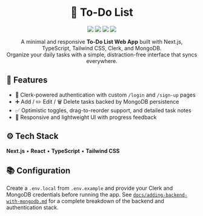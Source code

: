 <h1 align="center">📝 To-Do List</h1>

<p align="center">
  <img src="https://img.shields.io/github/repo-size/NehitPahuja/To-Do-List?color=blue" />
  <img src="https://img.shields.io/github/stars/NehitPahuja/To-Do-List?color=yellow" />
  <img src="https://img.shields.io/github/forks/NehitPahuja/To-Do-List?color=orange" />
  <img src="https://img.shields.io/github/license/NehitPahuja/To-Do-List?color=green" />
</p>

<p align="center">
  A minimal and responsive <b>To-Do List Web App</b> built with Next.js, TypeScript, Tailwind CSS, Clerk, and MongoDB.<br/>
  Organize your daily tasks with a simple, distraction-free interface that syncs everywhere.
</p>

## 🚀 Features
- 🔐 Clerk-powered authentication with custom `/login` and `/sign-up` pages
- ➕ Add / ✏️ Edit / 🗑️ Delete tasks backed by MongoDB persistence
- ✅ Optimistic toggles, drag-to-reorder support, and detailed task notes
- 📱 Responsive and lightweight UI with progress feedback

## ⚙️ Tech Stack
**Next.js** • **React** • **TypeScript** • **Tailwind CSS**

## 📚 Configuration

Create a `.env.local` from `.env.example` and provide your Clerk and MongoDB credentials before running the app. See [`docs/adding-backend-with-mongodb.md`](docs/adding-backend-with-mongodb.md) for a complete breakdown of the backend and authentication stack.


